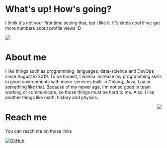 # What's up! How's going?
I think it's not your first time seeing that, but I like it.
It's kinda cool if we got more numbers about profile views :D

![](https://komarev.com/ghpvc/?username=luiz-otavio&color=blueviolet)

# About me
I like things such as programming, languages, data-science and DevOps since August in 2019.
To be honest, I wanna increase my programming skills in good environments with micro-services built-in Golang, Java, Lua or something like that.
Because of my newer age, I'm not so good in team working or communicate, so those things must be hard to me.
Also, I like another things like math, history and physics. 

<img align='right' src="https://github-readme-stats.vercel.app/api?username=luiz-otavio&count_private=true&&show_icons=true&theme=dracula">

# Reach me
You can reach me on those links

[![GitHub](https://img.shields.io/github/followers/luiz-otavio?label=follow&style=for-the-badge)](https://github.com/luiz-otavio)
